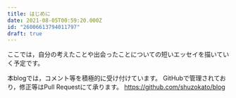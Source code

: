 ```yaml
---
title: はじめに
date: 2021-08-05T00:59:20.000Z
id: "26006613794011797"
draft: true
---
```

ここでは，自分の考えたことや出会ったことについての短いエッセイを描いていく予定です。

本blogでは，コメント等を積極的に受け付けています。
GitHubで管理されており，修正等はPull Requestにて承ります。
https://github.com/shuzokato/blog